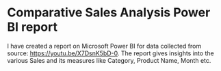 # Comparative Sales Analysis Power BI report

I have created a report on Microsoft Power BI for data collected from source: https://youtu.be/X7DsnK5bD-0.
The report gives insights into the various Sales and its measures like Category, Product Name, Month etc.

